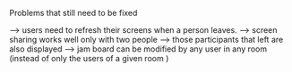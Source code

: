 Problems that still need to be fixed

--> users need to refresh their screens when a person leaves.
--> screen sharing works well only with two people
--> those participants that left are also displayed
--> jam board can be modified by any user in any room (instead of only the users of a given room )
